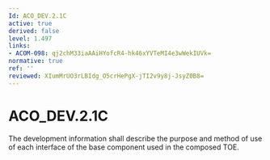 ```yaml
---
Id: ACO_DEV.2.1C
active: true
derived: false
level: 1.497
links:
- ACOM-098: qj2chM33iaAAiHYofcR4-hk46xYVTeMI4e3wWekIUVk=
normative: true
ref: ''
reviewed: XIumMrUO3rLBIdg_O5crHePgX-jTI2v9y8j-JsyZ0B8=
---
```


# ACO_DEV.2.1C

The development information shall describe the purpose and method of use of each interface of the base component used in the composed TOE.